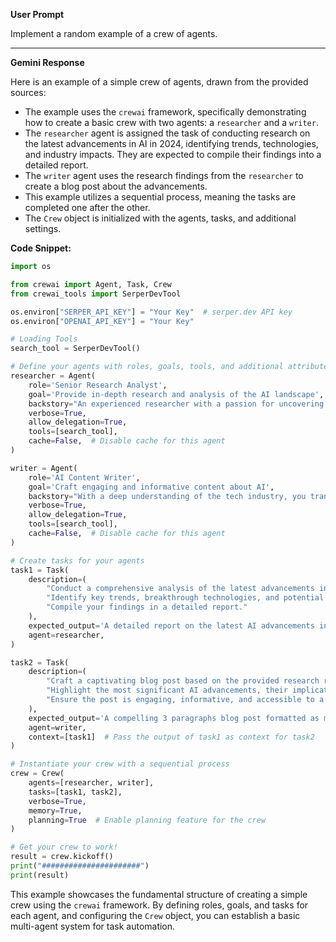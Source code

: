 **User Prompt**

Implement a random example of a crew of agents.


---

**Gemini Response**

Here is an example of a simple crew of agents, drawn from the provided sources:

*   The example uses the `crewai` framework, specifically demonstrating how to create a basic crew with two agents: a `researcher` and a `writer`.
*   The `researcher` agent is assigned the task of conducting research on the latest advancements in AI in 2024, identifying trends, technologies, and industry impacts. They are expected to compile their findings into a detailed report.
*   The `writer` agent uses the research findings from the `researcher` to create a blog post about the advancements.
*   This example utilizes a sequential process, meaning the tasks are completed one after the other.
*   The `Crew` object is initialized with the agents, tasks, and additional settings.

**Code Snippet:**

```python
import os

from crewai import Agent, Task, Crew
from crewai_tools import SerperDevTool

os.environ["SERPER_API_KEY"] = "Your Key"  # serper.dev API key
os.environ["OPENAI_API_KEY"] = "Your Key"

# Loading Tools
search_tool = SerperDevTool()

# Define your agents with roles, goals, tools, and additional attributes
researcher = Agent(
    role='Senior Research Analyst',
    goal='Provide in-depth research and analysis of the AI landscape',
    backstory="An experienced researcher with a passion for uncovering insights.",
    verbose=True,
    allow_delegation=True,
    tools=[search_tool],
    cache=False,  # Disable cache for this agent
)

writer = Agent(
    role='AI Content Writer',
    goal='Craft engaging and informative content about AI',
    backstory="With a deep understanding of the tech industry, you transform complex concepts into compelling narratives.",
    verbose=True,
    allow_delegation=True,
    tools=[search_tool],
    cache=False,  # Disable cache for this agent
)

# Create tasks for your agents
task1 = Task(
    description=(
        "Conduct a comprehensive analysis of the latest advancements in AI in 2024. "
        "Identify key trends, breakthrough technologies, and potential industry impacts. "
        "Compile your findings in a detailed report."
    ),
    expected_output='A detailed report on the latest AI advancements in 2024',
    agent=researcher,
)

task2 = Task(
    description=(
        "Craft a captivating blog post based on the provided research report. "
        "Highlight the most significant AI advancements, their implications, and future potential. "
        "Ensure the post is engaging, informative, and accessible to a broad audience."
    ),
    expected_output='A compelling 3 paragraphs blog post formatted as markdown about the latest AI advancements in 2024',
    agent=writer,
    context=[task1]  # Pass the output of task1 as context for task2
)

# Instantiate your crew with a sequential process
crew = Crew(
    agents=[researcher, writer],
    tasks=[task1, task2],
    verbose=True,
    memory=True,
    planning=True  # Enable planning feature for the crew
)

# Get your crew to work!
result = crew.kickoff()
print("######################")
print(result)
```

This example showcases the fundamental structure of creating a simple crew using the `crewai` framework. By defining roles, goals, and tasks for each agent, and configuring the `Crew` object, you can establish a basic multi-agent system for task automation.